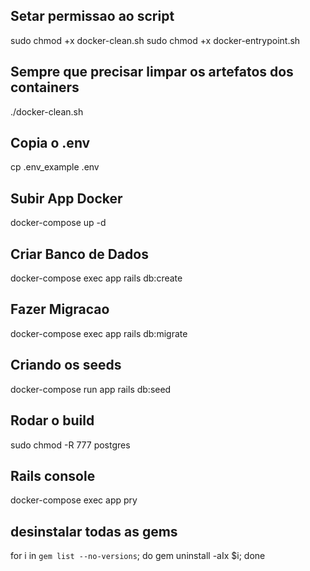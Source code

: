 ## Setar permissao ao script
sudo chmod +x docker-clean.sh
sudo chmod +x docker-entrypoint.sh

## Sempre que precisar limpar os artefatos dos containers
./docker-clean.sh

## Copia o .env
cp .env_example .env

## Subir App Docker
docker-compose up -d

## Criar Banco de Dados
docker-compose exec app rails db:create

## Fazer Migracao
docker-compose exec app rails db:migrate

## Criando os seeds
docker-compose run app rails db:seed

## Rodar o build
sudo chmod -R 777 postgres

## Rails console
docker-compose exec app pry 

## desinstalar todas as gems
for i in `gem list --no-versions`; do gem uninstall -aIx $i; done
